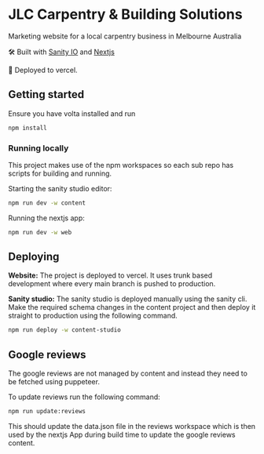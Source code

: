 # JLC Carpentry & Building Solutions

Marketing website for a local carpentry business in Melbourne Australia

🛠️ Built with [Sanity IO](https://www.sanity.io/) and [Nextjs](https://nextjs.org/)

🚀 Deployed to vercel.

## Getting started

Ensure you have volta installed and run

```sh
npm install
```

### Running locally

This project makes use of the npm workspaces so each sub repo has scripts for building and running.

Starting the sanity studio editor:

```sh
npm run dev -w content
```

Running the nextjs app:

```sh
npm run dev -w web
```

## Deploying

**Website:**
The project is deployed to vercel. It uses trunk based development where every main branch is pushed to production.

**Sanity studio:**
The sanity studio is deployed manually using the sanity cli.
Make the required schema changes in the content project and then deploy it straight to production using the following command.

```sh
npm run deploy -w content-studio
```

## Google reviews

The google reviews are not managed by content and instead they need to be fetched using puppeteer.

To update reviews run the following command:

```sh
npm run update:reviews
```

This should update the data.json file in the reviews workspace which is then used by the nextjs App during build time to update the google reviews content.
